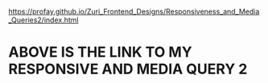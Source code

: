 https://profay.github.io/Zuri_Frontend_Designs/Responsiveness_and_Media_Queries2/index.html




# ABOVE IS THE LINK TO MY RESPONSIVE AND MEDIA QUERY 2
